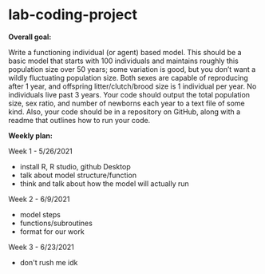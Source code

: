 # lab-coding-project
**Overall goal:** 

Write a functioning individual (or agent) based model. This should be a basic model that starts with 100 individuals and maintains roughly this population size over 50 years; some variation is good, but you don’t want a wildly fluctuating population size. Both sexes are capable of reproducing after 1 year, and offspring litter/clutch/brood size is 1 individual per year. No individuals live past 3 years. Your code should output the total population size, sex ratio, and number of newborns each year to a text file of some kind. Also, your code should be in a repository on GitHub, along with a readme that outlines how to run your code.

**Weekly plan:**

Week 1 - 5/26/2021
- install R, R studio, github Desktop
- talk about model structure/function
- think and talk about how the model will actually run

Week 2 - 6/9/2021
- model steps
- functions/subroutines
- format for our work

Week 3 - 6/23/2021
- don't rush me idk
